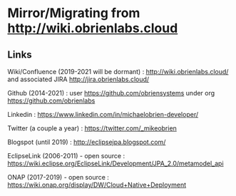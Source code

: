 # Mirror/Migrating from http://wiki.obrienlabs.cloud

## Links
Wiki/Confluence (2019-2021 will be dormant) : http://wiki.obrienlabs.cloud/ and associated JIRA http://jira.obrienlabs.cloud/

Github (2014-2021) : user https://github.com/obriensystems under org https://github.com/obrienlabs

Linkedin : https://www.linkedin.com/in/michaelobrien-developer/

Twitter (a couple a year) : https://twitter.com/_mikeobrien

Blogspot (until 2019) : http://eclipsejpa.blogspot.com/

EclipseLink (2006-2011) - open source : https://wiki.eclipse.org/EclipseLink/Development/JPA_2.0/metamodel_api

ONAP (2017-2019) - open source : https://wiki.onap.org/display/DW/Cloud+Native+Deployment


